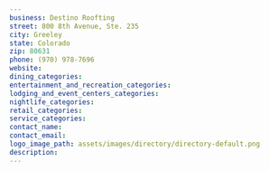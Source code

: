 ```yaml
---
business: Destino Roofting
street: 800 8th Avenue, Ste. 235
city: Greeley
state: Colorado
zip: 80631
phone: (970) 978-7696
website: 
dining_categories: 
entertainment_and_recreation_categories: 
lodging_and_event_centers_categories: 
nightlife_categories: 
retail_categories: 
service_categories: 
contact_name: 
contact_email: 
logo_image_path: assets/images/directory/directory-default.png
description: 
---
```

